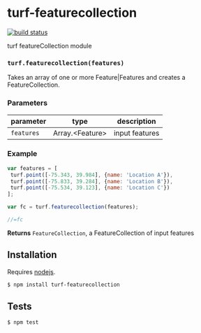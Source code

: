 # turf-featurecollection

[![build status](https://secure.travis-ci.org/Turfjs/turf-featureCollection.png)](http://travis-ci.org/Turfjs/turf-featureCollection)

turf featureCollection module


### `turf.featurecollection(features)`

Takes an array of one or more Feature|Features and creates a FeatureCollection.


### Parameters

| parameter  | type               | description    |
| ---------- | ------------------ | -------------- |
| `features` | Array\.\<Feature\> | input features |


### Example

```js
var features = [
 turf.point([-75.343, 39.984], {name: 'Location A'}),
 turf.point([-75.833, 39.284], {name: 'Location B'}),
 turf.point([-75.534, 39.123], {name: 'Location C'})
];

var fc = turf.featurecollection(features);

//=fc
```


**Returns** `FeatureCollection`, a FeatureCollection of input features

## Installation

Requires [nodejs](http://nodejs.org/).

```sh
$ npm install turf-featurecollection
```

## Tests

```sh
$ npm test
```


